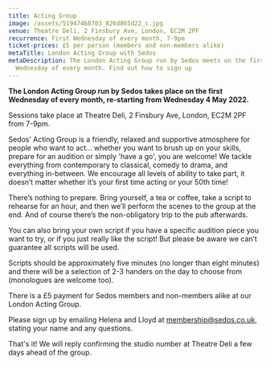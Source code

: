 ```yaml
---
title: Acting Group
image: /assets/51947468703_826d865d22_c.jpg
venue: Theatre Deli, 2 Finsbury Ave, London, EC2M 2PF
recurrence: First Wednesday of every month, 7-9pm
ticket-prices: £5 per person (members and non-members alike)
metaTitle: London Acting Group with Sedos
metaDescription: The London Acting Group run by Sedos meets on the first
  Wednesday of every month. Find out how to sign up
---
```

**The London Acting Group run by Sedos takes place on the first Wednesday of every month, re-starting from Wednesday 4 May 2022.** 

Sessions take place at Theatre Deli, 2 Finsbury Ave, London, EC2M 2PF from 7-9pm.

Sedos’ Acting Group is a friendly, relaxed and supportive atmosphere for people who want to act... whether you want to brush up on your skills, prepare for an audition or simply 'have a go', you are welcome! We tackle everything from contemporary to classical, comedy to drama, and everything in-between. We encourage all levels of ability to take part, it doesn’t matter whether it’s your first time acting or your 50th time! 

There’s nothing to prepare. Bring yourself, a tea or coffee, take a script to rehearse for an hour, and then we’ll perform the scenes to the group at the end. And of course there’s the non-obligatory trip to the pub afterwards. 

You can also bring your own script if you have a specific audition piece you want to try, or if you just really like the script! But please be aware we can’t guarantee all scripts will be used. 

Scripts should be approximately five minutes (no longer than eight minutes) and there will be a selection of 2-3 handers on the day to choose from (monologues are welcome too).

There is a £5 payment for Sedos members and non-members alike at our London Acting Group. 

Please sign up by emailing Helena and Lloyd at [membership@sedos.co.uk](mailto:[membership@sedos.co.uk](<>)), stating your name and any questions. 

That's it! We will reply confirming the studio number at Theatre Deli a few days ahead of the group.